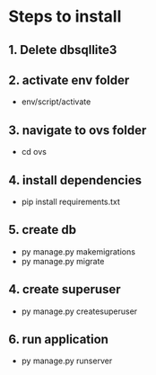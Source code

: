 # Steps to install

## 1. Delete dbsqllite3
## 2. activate env folder
- env/script/activate
## 3. navigate to ovs folder
- cd ovs
## 4. install dependencies 
- pip install requirements.txt
## 5. create db 
- py manage.py makemigrations
- py manage.py migrate
## 4. create superuser 
- py manage.py createsuperuser
## 6. run application
- py manage.py runserver
